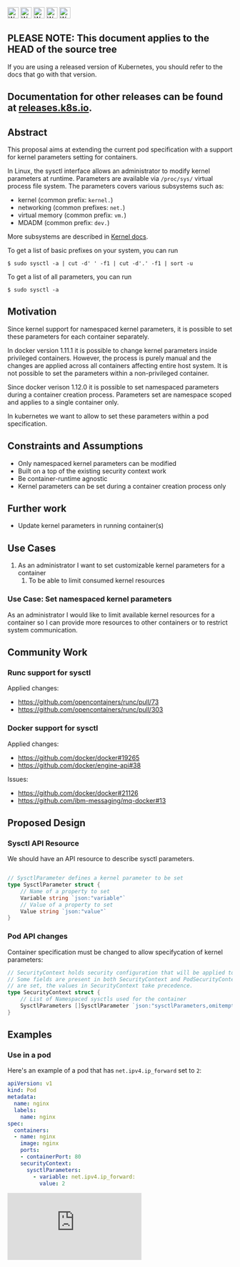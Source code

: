 <!-- BEGIN MUNGE: UNVERSIONED_WARNING -->

<!-- BEGIN STRIP_FOR_RELEASE -->

<img src="http://kubernetes.io/img/warning.png" alt="WARNING"
     width="25" height="25">
<img src="http://kubernetes.io/img/warning.png" alt="WARNING"
     width="25" height="25">
<img src="http://kubernetes.io/img/warning.png" alt="WARNING"
     width="25" height="25">
<img src="http://kubernetes.io/img/warning.png" alt="WARNING"
     width="25" height="25">
<img src="http://kubernetes.io/img/warning.png" alt="WARNING"
     width="25" height="25">

<h2>PLEASE NOTE: This document applies to the HEAD of the source tree</h2>

If you are using a released version of Kubernetes, you should
refer to the docs that go with that version.

Documentation for other releases can be found at
[releases.k8s.io](http://releases.k8s.io).
</strong>
--

<!-- END STRIP_FOR_RELEASE -->

<!-- END MUNGE: UNVERSIONED_WARNING -->

## Abstract

This proposal aims at extending the current pod specification with a support
for kernel parameters setting for containers.

In Linux, the sysctl interface allows an administrator to modify kernel parameters at runtime.
Parameters are available via ``/proc/sys/`` virtual process file system.
The parameters covers various subsystems such as:

* kernel (common prefix: ``kernel.``)
* networking (common prefixes: ``net.``)
* virtual memory (common prefix: ``vm.``)
* MDADM (common prefix: ``dev.``)

More subsystems are described in [Kernel docs](https://www.kernel.org/doc/Documentation/sysctl/README).

To get a list of basic prefixes on your system, you can run

```
$ sudo sysctl -a | cut -d' ' -f1 | cut -d'.' -f1 | sort -u
```

To get a list of all parameters, you can run

```
$ sudo sysctl -a
```


## Motivation

Since kernel support for namespaced kernel parameters,
it is possible to set these parameters for each container separately.

In docker version 1.11.1 it is possible to change kernel parameters inside privileged containers.
However, the process is purely manual and the changes are applied across all containers affecting entire host system.
It is not possible to set the parameters within a non-privileged container.

Since docker verison 1.12.0 it is possible to set namespaced parameters during a container creation process.
Parameters set are namespace scoped and applies to a single container only.

In kubernetes we want to allow to set these parameters within a pod specification.

## Constraints and Assumptions

* Only namespaced kernel parameters can be modified
* Built on a top of the existing security context work
* Be container-runtime agnostic
* Kernel parameters can be set during a container creation process only

## Further work

* Update kernel parameters in running container(s)

## Use Cases

1. As an administrator I want to set customizable kernel parameters for a container
    1. To be able to limit consumed kernel resources

### Use Case: Set namespaced kernel parameters

As an administrator I would like to limit available kernel resources for a container
so I can provide more resources to other containers or to restrict system communication.

## Community Work

### Runc support for sysctl

Applied changes:

* https://github.com/opencontainers/runc/pull/73
* https://github.com/opencontainers/runc/pull/303

### Docker support for sysctl

Applied changes:

* https://github.com/docker/docker#19265
* https://github.com/docker/engine-api#38

Issues:

* https://github.com/docker/docker#21126
* https://github.com/ibm-messaging/mq-docker#13

## Proposed Design
	
### Sysctl API Resource

We should have an API resource to describe sysctl parameters.

```go

// SysctlParameter defines a kernel parameter to be set
type SysctlParameter struct {
	// Name of a property to set
	Variable string `json:"variable"`
	// Value of a property to set
	Value string `json:"value"`
}
```
### Pod API changes

Container specification must be changed to allow specifycation of kernel parameters:

```go
// SecurityContext holds security configuration that will be applied to a container.
// Some fields are present in both SecurityContext and PodSecurityContext.  When both
// are set, the values in SecurityContext take precedence.
type SecurityContext struct {
	// List of Namespaced sysctls used for the container
	SysctlParameters []SysctlParameter `json:"sysctlParameters,omitempty"`
}
```
## Examples

### Use in a pod

Here's an example of a pod that has ``net.ipv4.ip_forward`` set to ``2``:

```yaml
apiVersion: v1
kind: Pod
metadata:
  name: nginx
  labels:
    name: nginx
spec:
  containers:
  - name: nginx
    image: nginx
    ports:
    - containerPort: 80
    securityContext:
      sysctlParameters:
        - variable: net.ipv4.ip_forward: 
          value: 2
```

<!-- BEGIN MUNGE: GENERATED_ANALYTICS -->
[![Analytics](https://kubernetes-site.appspot.com/UA-36037335-10/GitHub/docs/design/seccomp.md?pixel)]()
<!-- END MUNGE: GENERATED_ANALYTICS -->
